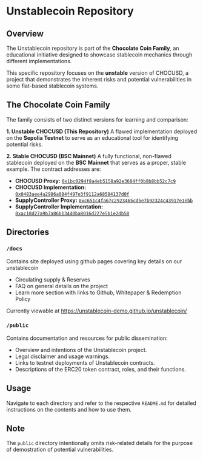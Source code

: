 # Unstablecoin Repository

## Overview

The Unstablecoin repository is part of the **Chocolate Coin Family**, an educational initiative designed to showcase stablecoin mechanics through different implementations.

This specific repository focuses on the **unstable** version of CHOCUSD, a project that demonstrates the inherent risks and potential vulnerabilities in some fiat-based stablecoin systems.

## The Chocolate Coin Family

The family consists of two distinct versions for learning and comparison:

**1. Unstable CHOCUSD (This Repository)**
A flawed implementation deployed on the **Sepolia Testnet** to serve as an educational tool for identifying potential risks.

**2. Stable CHOCUSD (BSC Mainnet)**
A fully functional, non-flawed stablecoin deployed on the **BSC Mainnet** that serves as a proper, stable example. The contract addresses are:
- **CHOCUSD Proxy:** [`0x1bc0294f8a4eb5158a92e3604ff0b8b8bb52c7c9`](https://bscscan.com/address/0x1bc0294f8a4eb5158a92e3604ff0b8b8bb52c7c9#readProxyContract)
- **CHOCUSD Implementation:** [`0x0483aee4a2986a084f497e3f9112a68504137d0f`](https://bscscan.com/address/0x0483aee4a2986a084f497e3f9112a68504137d0f#code)
- **SupplyController Proxy:** [`0xc651c4fa67c2923465cd5e7b92324c43917e1ebb`](https://bscscan.com/address/0xc651c4fa67c2923465cd5e7b92324c43917e1ebb)
- **SupplyController Implementation:** [`0xac18d27a9b7a86b13440ba8016d227e5b1e2db58`](https://bscscan.com/address/0xac18d27a9b7a86b13440ba8016d227e5b1e2db58)
 
## Directories

### `/docs`
Contains site deployed using github pages covering key details on our unstablecoin
- Circulating supply & Reserves
- FAQ on general details on the project
- Learn more section with links to Github, Whitepaper & Redemption Policy

Currently viewable at https://unstablecoin-demo.github.io/unstablecoin/

### `/public`
Contains documentation and resources for public dissemination:
- Overview and intentions of the Unstablecoin project.
- Legal disclaimer and usage warnings.
- Links to testnet deployments of Unstablecoin contracts.
- Descriptions of the ERC20 token contract, roles, and their functions.

## Usage

Navigate to each directory and refer to the respective `README.md` for detailed instructions on the contents and how to use them.

## Note

The `public` directory intentionally omits risk-related details for the purpose of demostration of potential vulnerabilities.
